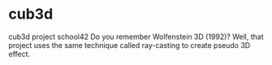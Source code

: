 # cub3d
cub3d project school42
Do you remember Wolfenstein 3D (1992)? Well, that project uses the same technique called ray-casting to create pseudo 3D effect.
